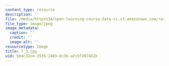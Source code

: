 ```yaml
---
content_type: resource
description: ''
file: /media/https%3A/open-learning-course-data-rc.s3.amazonaws.com/res-18-006-calculus-revisited-single-variable-calculus-fall-2010/bb4c33ce35352489dc3ba7c5f497452b_7_3.jpg
file_type: image/jpeg
image_metadata:
  caption: ''
  credit: ''
  image-alt: ''
resourcetype: Image
title: 7_3.jpg
uid: bb4c33ce-3535-2489-dc3b-a7c5f497452b
---
```

